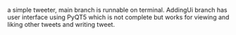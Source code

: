 a simple tweeter,
main branch is runnable on terminal.
AddingUi branch has user interface using PyQT5 which is not complete but works for viewing and liking other tweets and writing tweet.
